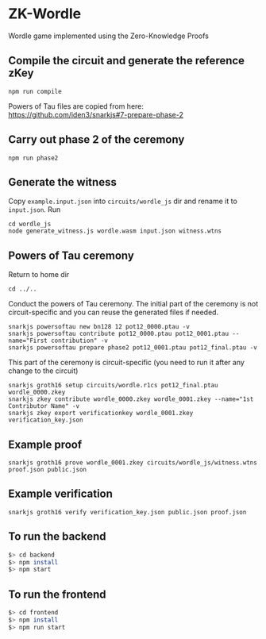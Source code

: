 # ZK-Wordle

Wordle game implemented using the Zero-Knowledge Proofs

## Compile the circuit and generate the reference zKey

```
npm run compile
```

Powers of Tau files are copied from here: https://github.com/iden3/snarkjs#7-prepare-phase-2

## Carry out phase 2 of the ceremony

```
npm run phase2
```

## Generate the witness

Copy `example.input.json` into `circuits/wordle_js` dir and rename it to `input.json`. Run

```
cd wordle_js
node generate_witness.js wordle.wasm input.json witness.wtns
```

## Powers of Tau ceremony

Return to home dir

```
cd ../..
```

Conduct the powers of Tau ceremony. The initial part of the ceremony is not circuit-specific and you can reuse the generated files if needed.

```
snarkjs powersoftau new bn128 12 pot12_0000.ptau -v
snarkjs powersoftau contribute pot12_0000.ptau pot12_0001.ptau --name="First contribution" -v
snarkjs powersoftau prepare phase2 pot12_0001.ptau pot12_final.ptau -v
```

This part of the ceremony is circuit-specific (you need to run it after any change to the circuit)

```
snarkjs groth16 setup circuits/wordle.r1cs pot12_final.ptau wordle_0000.zkey
snarkjs zkey contribute wordle_0000.zkey wordle_0001.zkey --name="1st Contributor Name" -v
snarkjs zkey export verificationkey wordle_0001.zkey verification_key.json
```

## Example proof

```
snarkjs groth16 prove wordle_0001.zkey circuits/wordle_js/witness.wtns proof.json public.json
```

## Example verification

```
snarkjs groth16 verify verification_key.json public.json proof.json
```

## To run the backend

```bash
$> cd backend
$> npm install
$> npm start
```

## To run the frontend

```bash
$> cd frontend
$> npm install
$> npm run start
```
